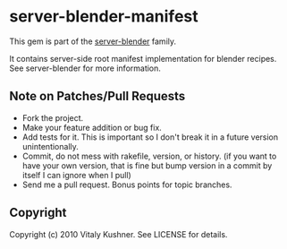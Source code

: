 # server-blender-manifest

This gem is part of the [server-blender](http://astrails.com/opensource/server-blender) family.

It contains server-side root manifest implementation for blender recipes. See server-blender for more information.

## Note on Patches/Pull Requests
 
* Fork the project.
* Make your feature addition or bug fix.
* Add tests for it. This is important so I don't break it in a
  future version unintentionally.
* Commit, do not mess with rakefile, version, or history.
  (if you want to have your own version, that is fine but bump version in a commit by itself I can ignore when I pull)
* Send me a pull request. Bonus points for topic branches.

## Copyright

Copyright (c) 2010 Vitaly Kushner. See LICENSE for details.
